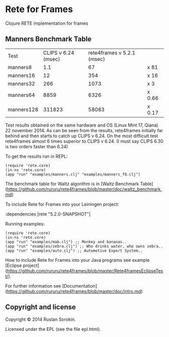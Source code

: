 Rete for Frames
====

Clojure RETE implementation for frames

Manners Benchmark Table
----

<table>
<tr><td>Test</td><td>CLIPS v 6.24 (msec)</td><td>rete4frames v 5.2.1 (msec)</td></tr>
<tr><td>manners8</td><td>1.1</td><td>67</td><td>x 81</td></tr>
<tr><td>manners16</td><td>12</td><td>354</td><td>x 16</td></tr>
<tr><td>manners32</td><td>266</td><td>1073</td><td>x 3</td></tr>
<tr><td>manners64</td><td>8859</td><td>6326</td><td>x 0.66</td></tr>
<tr><td>manners128</td><td>311823</td><td>58083</td><td>x 0.17</td></tr>
</table>

Test results obtained on the same hardware and OS (Linux Mint 17, Qiana) 22 november 2014.
As can be seen from the results, rete4frames initially far behind and then starts to catch up CLIPS v 6.24.
On the most difficult test rete4frames almost 6 times superior to CLIPS v 6.24.
(I must say CLIPS 6.30 is two orders faster than 6.24)

To get the results run in REPL:

```
(require 'rete.core)
(in-ns 'rete.core)
(app "run" "examples/manners.clj" "examples/manners_f8.clj")
```
The benchmark table for Waltz algorithm is in [Waltz Benchmark Table] (https://github.com/rururu/rete4frames/blob/master/doc/waltz_benchmark.md)

To include Rete for Frames into your Leiningen project:

:dependencies [rete "5.2.0-SNAPSHOT"]

Running examples:
```
(require 'rete.core)
(in-ns 'rete.core)
(app "run" "examples/mab.clj") ;; Monkey and bananas..
(app "run" "examples/zebra.clj") ;; Who drinks water, who owns zebra..
(app "run" "examples/auto.clj") ;; Automotive Expert System..
```
How to include Rete for Frames into your Java programs see example [Eclipse project] (https://github.com/rururu/rete4frames/blob/master/Rete4framesEclipseTest/).

For further information see [Documentation] (https://github.com/rururu/rete4frames/blob/master/doc/intro.md)

Copyright and license
----

Copyright © 2014 Ruslan Sorokin.

Licensed under the EPL (see the file epl.html).
